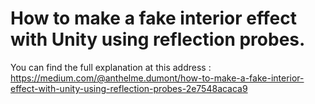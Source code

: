 # How to make a fake interior effect with Unity using reflection probes.

You can find the full explanation at this address : https://medium.com/@anthelme.dumont/how-to-make-a-fake-interior-effect-with-unity-using-reflection-probes-2e7548acaca9
